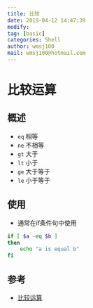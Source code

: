 ```yaml
---
title: 比较
date: 2019-04-12 14:47:39	
modify: 
tag: [basic]
categories: Shell 
author: wmsj100
mail: wmsj100@hotmail.com
---
```


# 比较运算

## 概述
- `eq` 相等
- `ne` 不相等
- `gt` 大于
- `lt` 小于
- `ge` 大于等于
- `le` 小于等于

## 使用
- 通常在if条件句中使用
```sh
if [ $a -eq $b ]
then
	echo "a is equal b"
fi
```

## 参考
- [比较运算](http://c.biancheng.net/cpp/view/2736.html)
